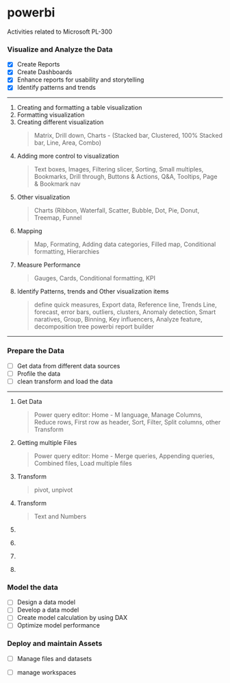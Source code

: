 # powerbi
Activities related to Microsoft PL-300


### Visualize and Analyze the Data
- [x] Create Reports
- [x] Create Dashboards
- [x] Enhance reports for usability and storytelling
- [x] Identify patterns and trends
-----------------------------------------------------------------------------------------
1. Creating and formatting a table visualization
2. Formatting visualization
3. Creating different visualization 
      >Matrix, Drill down, Charts - (Stacked bar, Clustered, 100% Stacked bar, Line, Area, Combo)
4. Adding more control to visualization
      >Text boxes, Images, Filtering slicer, Sorting, Small multiples, Bookmarks, Drill through, Buttons & Actions, Q&A, Tooltips, Page & Bookmark nav
5. Other visualization
      >Charts (Ribbon, Waterfall, Scatter, Bubble, Dot, Pie, Donut, Treemap, Funnel 
6. Mapping
      >Map, Formating, Adding data categories, Filled map, Conditional formatting, Hierarchies
7. Measure Performance
      >Gauges, Cards, Conditional formatting, KPI 
8. Identify Patterns, trends and Other visualization items
      >define quick measures, Export data, Reference line, Trends Line, forecast, error bars, outliers, clusters, Anomaly detection, Smart naratives,         Group, Binning, Key influencers, Analyze feature, decomposition tree
      >powerbi report builder 
 -----------------------------------------------------------------------------------------    

### Prepare the Data
- [ ] Get data from different data sources
- [ ] Profile the data
- [ ] clean transform and load the data
-----------------------------------------------------------------------------------------
1. Get Data 
     >Power query editor: Home - M language, Manage Columns, Reduce rows, First row as header, Sort, Filter, Split columns, other Transform
2. Getting multiple Files 
     >Power query editor: Home - Merge queries, Appending queries, Combined files, Load multiple files
3. Transform
      > pivot, unpivot
4. Transform
      >Text and Numbers
5. 
      > 
6. 
      >
7. 
      >
8. 
      >
      > 

### Model the data
- [ ] Design a data model
- [ ] Develop a data model
- [ ] Create model calculation by  using DAX
- [ ] Optimize model performance

### Deploy and maintain Assets
- [ ] Manage files and datasets
- [ ] manage workspaces


